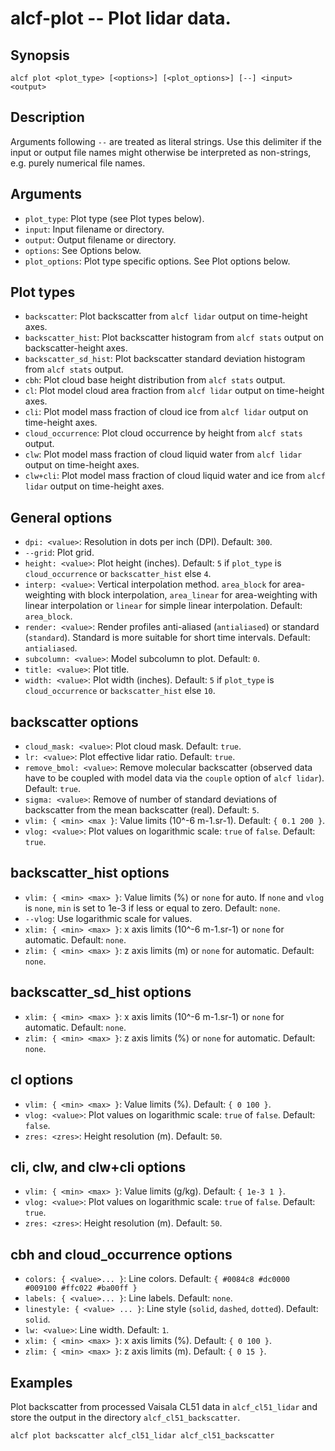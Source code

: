 
alcf-plot -- Plot lidar data.
=========

Synopsis
--------

    alcf plot <plot_type> [<options>] [<plot_options>] [--] <input> <output>

Description
-----------

Arguments following `--` are treated as literal strings. Use this delimiter if the input or output file names might otherwise be interpreted as non-strings, e.g. purely numerical file names.

Arguments
---------

- `plot_type`: Plot type (see Plot types below).
- `input`: Input filename or directory.
- `output`: Output filename or directory.
- `options`: See Options below.
- `plot_options`: Plot type specific options. See Plot options below.

Plot types
----------

- `backscatter`: Plot backscatter from `alcf lidar` output on time-height axes.
- `backscatter_hist`: Plot backscatter histogram from `alcf stats` output on backscatter-height axes.
- `backscatter_sd_hist`: Plot backscatter standard deviation histogram from `alcf stats` output.
- `cbh`: Plot cloud base height distribution from `alcf stats` output.
- `cl`: Plot model cloud area fraction from `alcf lidar` output on time-height axes.
- `cli`: Plot model mass fraction of cloud ice from `alcf lidar` output on time-height axes.
- `cloud_occurrence`: Plot cloud occurrence by height from `alcf stats` output.
- `clw`: Plot model mass fraction of cloud liquid water from `alcf lidar` output on time-height axes.
- `clw+cli`: Plot model mass fraction of cloud liquid water and ice from `alcf lidar` output on time-height axes.

General options
---------------

- `dpi: <value>`: Resolution in dots per inch (DPI). Default: `300`.
- `--grid`: Plot grid.
- `height: <value>`: Plot height (inches). Default: `5` if `plot_type` is `cloud_occurrence` or `backscatter_hist` else `4`.
- `interp: <value>`: Vertical interpolation method. `area_block` for area-weighting with block interpolation, `area_linear` for area-weighting with linear interpolation or `linear` for simple linear interpolation. Default: `area_block`.
- `render: <value>`: Render profiles anti-aliased (`antialiased`) or standard (`standard`). Standard is more suitable for short time intervals. Default: `antialiased`.
- `subcolumn: <value>`: Model subcolumn to plot. Default: `0`.
- `title: <value>`: Plot title.
- `width: <value>`: Plot width (inches). Default: `5` if `plot_type` is `cloud_occurrence` or `backscatter_hist` else `10`.

backscatter options
-------------------

- `cloud_mask: <value>`: Plot cloud mask. Default: `true`.
- `lr: <value>`: Plot effective lidar ratio. Default: `true`.
- `remove_bmol: <value>`: Remove molecular backscatter (observed data have to be coupled with model data via the `couple` option of `alcf lidar`). Default: `true`.
- `sigma: <value>`: Remove of number of standard deviations of backscatter from the mean backscatter (real). Default: `5`.
- `vlim: { <min> <max }`: Value limits (10^-6 m-1.sr-1). Default: `{ 0.1 200 }`.
- `vlog: <value>`: Plot values on logarithmic scale: `true` of `false`. Default: `true`.

backscatter_hist options
------------------------

- `vlim: { <min> <max> }`: Value limits (%) or `none` for auto. If `none` and `vlog` is `none`, `min` is set to 1e-3 if less or equal to zero. Default: `none`.
- `--vlog`: Use logarithmic scale for values.
- `xlim: { <min> <max> }`: x axis limits (10^-6 m-1.sr-1) or `none` for automatic. Default: `none`.
- `zlim: { <min> <max> }`: z axis limits (m) or `none` for automatic. Default: `none`.

backscatter_sd_hist options
---------------------------

- `xlim: { <min> <max> }`: x axis limits (10^-6 m-1.sr-1) or `none` for automatic. Default: `none`.
- `zlim: { <min> <max> }`: z axis limits (%) or `none` for automatic. Default: `none`.

cl options
----------

- `vlim: { <min> <max> }`: Value limits (%). Default: `{ 0 100 }`.
- `vlog: <value>`: Plot values on logarithmic scale: `true` of `false`. Default: `false`.
- `zres: <zres>`: Height resolution (m). Default: `50`.

cli, clw, and clw+cli options
-----------------------------

- `vlim: { <min> <max> }`: Value limits (g/kg). Default: `{ 1e-3 1 }`.
- `vlog: <value>`: Plot values on logarithmic scale: `true` of `false`. Default: `true`.
- `zres: <zres>`: Height resolution (m). Default: `50`.

cbh and cloud_occurrence options
--------------------------------

- `colors: { <value>... }`: Line colors. Default: `{ #0084c8 #dc0000 #009100 #ffc022 #ba00ff }`
- `labels: { <value>... }`: Line labels. Default: `none`.
- `linestyle: { <value> ... }`: Line style (`solid`, `dashed`, `dotted`). Default: `solid`.
- `lw: <value>`: Line width. Default: `1`.
- `xlim: { <min> <max> }`: x axis limits (%). Default: `{ 0 100 }`.
- `zlim: { <min> <max> }`: z axis limits (m). Default: `{ 0 15 }`.

Examples
--------

Plot backscatter from processed Vaisala CL51 data in `alcf_cl51_lidar` and store the output in the directory `alcf_cl51_backscatter`.

    alcf plot backscatter alcf_cl51_lidar alcf_cl51_backscatter
	